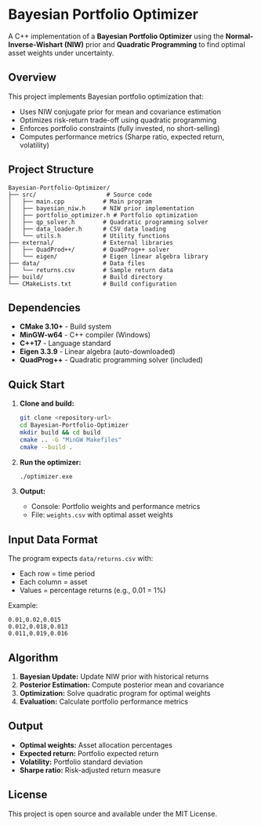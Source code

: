 # Bayesian Portfolio Optimizer

A C++ implementation of a **Bayesian Portfolio Optimizer** using the **Normal-Inverse-Wishart (NIW)** prior and **Quadratic Programming** to find optimal asset weights under uncertainty.

## Overview

This project implements Bayesian portfolio optimization that:
- Uses NIW conjugate prior for mean and covariance estimation
- Optimizes risk-return trade-off using quadratic programming
- Enforces portfolio constraints (fully invested, no short-selling)
- Computes performance metrics (Sharpe ratio, expected return, volatility)

## Project Structure

```
Bayesian-Portfolio-Optimizer/
├── src/                    # Source code
│   ├── main.cpp           # Main program
│   ├── bayesian_niw.h     # NIW prior implementation
│   ├── portfolio_optimizer.h # Portfolio optimization
│   ├── qp_solver.h        # Quadratic programming solver
│   ├── data_loader.h      # CSV data loading
│   └── utils.h            # Utility functions
├── external/              # External libraries
│   ├── QuadProd++/        # QuadProg++ solver
│   └── eigen/             # Eigen linear algebra library
├── data/                  # Data files
│   └── returns.csv        # Sample return data
├── build/                 # Build directory
└── CMakeLists.txt         # Build configuration
```

## Dependencies

- **CMake 3.10+** - Build system
- **MinGW-w64** - C++ compiler (Windows)
- **C++17** - Language standard
- **Eigen 3.3.9** - Linear algebra (auto-downloaded)
- **QuadProg++** - Quadratic programming solver (included)

## Quick Start

1. **Clone and build:**
   ```bash
   git clone <repository-url>
   cd Bayesian-Portfolio-Optimizer
   mkdir build && cd build
   cmake .. -G "MinGW Makefiles"
   cmake --build .
   ```

2. **Run the optimizer:**
   ```bash
   ./optimizer.exe
   ```

3. **Output:**
   - Console: Portfolio weights and performance metrics
   - File: `weights.csv` with optimal asset weights

## Input Data Format

The program expects `data/returns.csv` with:
- Each row = time period
- Each column = asset
- Values = percentage returns (e.g., 0.01 = 1%)

Example:
```
0.01,0.02,0.015
0.012,0.018,0.013
0.011,0.019,0.016
```

## Algorithm

1. **Bayesian Update:** Update NIW prior with historical returns
2. **Posterior Estimation:** Compute posterior mean and covariance
3. **Optimization:** Solve quadratic program for optimal weights
4. **Evaluation:** Calculate portfolio performance metrics

## Output

- **Optimal weights:** Asset allocation percentages
- **Expected return:** Portfolio expected return
- **Volatility:** Portfolio standard deviation  
- **Sharpe ratio:** Risk-adjusted return measure

## License

This project is open source and available under the MIT License.


